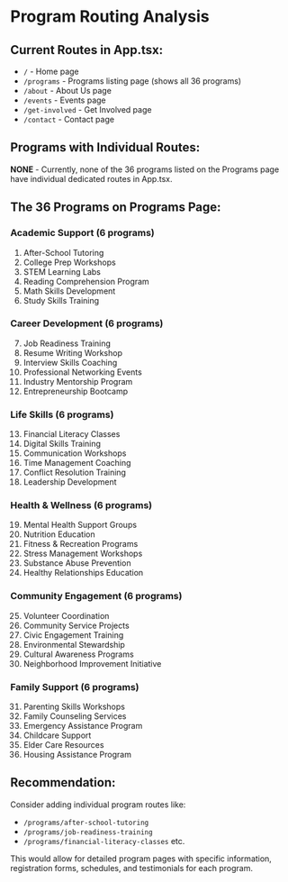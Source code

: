 # Program Routing Analysis

## Current Routes in App.tsx:
- `/` - Home page
- `/programs` - Programs listing page (shows all 36 programs)
- `/about` - About Us page
- `/events` - Events page
- `/get-involved` - Get Involved page
- `/contact` - Contact page

## Programs with Individual Routes:
**NONE** - Currently, none of the 36 programs listed on the Programs page have individual dedicated routes in App.tsx.

## The 36 Programs on Programs Page:
### Academic Support (6 programs)
1. After-School Tutoring
2. College Prep Workshops
3. STEM Learning Labs
4. Reading Comprehension Program
5. Math Skills Development
6. Study Skills Training

### Career Development (6 programs)
7. Job Readiness Training
8. Resume Writing Workshop
9. Interview Skills Coaching
10. Professional Networking Events
11. Industry Mentorship Program
12. Entrepreneurship Bootcamp

### Life Skills (6 programs)
13. Financial Literacy Classes
14. Digital Skills Training
15. Communication Workshops
16. Time Management Coaching
17. Conflict Resolution Training
18. Leadership Development

### Health & Wellness (6 programs)
19. Mental Health Support Groups
20. Nutrition Education
21. Fitness & Recreation Programs
22. Stress Management Workshops
23. Substance Abuse Prevention
24. Healthy Relationships Education

### Community Engagement (6 programs)
25. Volunteer Coordination
26. Community Service Projects
27. Civic Engagement Training
28. Environmental Stewardship
29. Cultural Awareness Programs
30. Neighborhood Improvement Initiative

### Family Support (6 programs)
31. Parenting Skills Workshops
32. Family Counseling Services
33. Emergency Assistance Program
34. Childcare Support
35. Elder Care Resources
36. Housing Assistance Program

## Recommendation:
Consider adding individual program routes like:
- `/programs/after-school-tutoring`
- `/programs/job-readiness-training`
- `/programs/financial-literacy-classes`
etc.

This would allow for detailed program pages with specific information, registration forms, schedules, and testimonials for each program.
